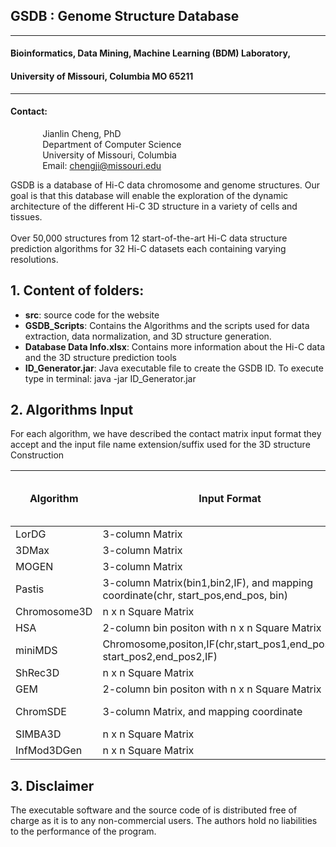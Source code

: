 
## GSDB : Genome Structure Database

----------

#### Bioinformatics, Data Mining, Machine Learning (BDM) Laboratory, 
#### University of Missouri, Columbia MO 65211

----------

#### Contact: <br/>
&nbsp;&nbsp;&nbsp;&nbsp;&nbsp;&nbsp;&nbsp;&nbsp;&nbsp;&nbsp;&nbsp;&nbsp; Jianlin Cheng, PhD <br/>
&nbsp;&nbsp;&nbsp;&nbsp;&nbsp;&nbsp;&nbsp;&nbsp;&nbsp;&nbsp;&nbsp;&nbsp; Department of Computer Science <br/>
&nbsp;&nbsp;&nbsp;&nbsp;&nbsp;&nbsp;&nbsp;&nbsp;&nbsp;&nbsp;&nbsp;&nbsp; University of Missouri, Columbia <br/>
&nbsp;&nbsp;&nbsp;&nbsp;&nbsp;&nbsp;&nbsp;&nbsp;&nbsp;&nbsp;&nbsp;&nbsp; Email: chengji@missouri.edu


GSDB is a database of Hi-C data chromosome and genome structures. Our goal is that this database will enable the exploration of the dynamic architecture of the different Hi-C 3D structure in a variety of cells and tissues.
<br/><br/>
Over 50,000 structures from 12 start-of-the-art Hi-C data structure prediction algorithms for 32 Hi-C datasets each containing varying resolutions.



## 1. Content of folders:
- **src**: source code for the website
- **GSDB_Scripts**: Contains the Algorithms and the scripts used for data extraction, data normalization, and 3D structure generation.
- **Database Data Info.xlsx**: Contains more information about the Hi-C data and the 3D structure prediction tools
- **ID_Generator.jar**: Java executable file to create the GSDB ID. To execute type in terminal: java -jar ID_Generator.jar

## 2. Algorithms Input ##

For each algorithm, we have described the contact matrix input format they accept and the input file name extension/suffix used for the 3D structure Construction

| Algorithm|  Input Format	| GSDB Input filename suffix |
| --- | --- |--- |
|LorDG | 3-column Matrix | _list.txt |
|3DMax| 3-column Matrix| _list.txt|
|MOGEN| 3-column Matrix| _list.txt|
|Pastis|3-column Matrix(bin1,bin2,IF), and mapping coordinate(chr, start_pos,end_pos, bin) | .n_contact, .cbins|
|Chromosome3D| n x n Square Matrix| _matrix.txt|
|HSA| 2-column bin positon with n x n Square Matrix|_HSA.txt|
|miniMDS|Chromosome,positon,IF(chr,start_pos1,end_pos1,chr, start_pos2,end_pos2,IF)|.bed|
|ShRec3D|n x n Square Matrix| _matrix.txt|
|GEM|2-column bin positon with n x n Square Matrix|_HSA.txt|
|ChromSDE|3-column Matrix, and mapping coordinate|.n_contact, .cbins|
|SIMBA3D	|n x n Square Matrix|.npy|
|InfMod3DGen|n x n Square Matrix| _matrix.txt|

## 3. Disclaimer ##

The executable software and the source code of is distributed free of charge as it is to any non-commercial users. The authors hold no liabilities to 
the performance of the program.


